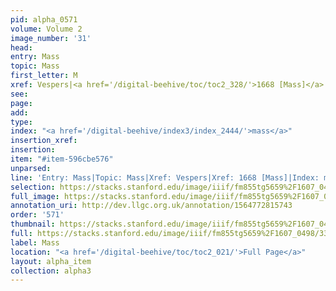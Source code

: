 ```yaml
---
pid: alpha_0571
volume: Volume 2
image_number: '31'
head: 
entry: Mass
topic: Mass
first_letter: M
xref: Vespers|<a href='/digital-beehive/toc/toc2_328/'>1668 [Mass]</a>
see: 
page: 
add: 
type: 
index: "<a href='/digital-beehive/index3/index_2444/'>mass</a>"
insertion_xref: 
insertion: 
item: "#item-596cbe576"
unparsed: 
line: 'Entry: Mass|Topic: Mass|Xref: Vespers|Xref: 1668 [Mass]|Index: mass|#item-596cbe576'
selection: https://stacks.stanford.edu/image/iiif/fm855tg5659%2F1607_0498/331,3328,3077,346/full/0/default.jpg
full_image: https://stacks.stanford.edu/image/iiif/fm855tg5659%2F1607_0498/full/full/0/default.jpg
annotation_uri: http://dev.llgc.org.uk/annotation/1564772815743
order: '571'
thumbnail: https://stacks.stanford.edu/image/iiif/fm855tg5659%2F1607_0498/331,3328,600,180/250,/0/default.jpg
full: https://stacks.stanford.edu/image/iiif/fm855tg5659%2F1607_0498/331,3328,3077,346/full/0/default.jpg
label: Mass
location: "<a href='/digital-beehive/toc/toc2_021/'>Full Page</a>"
layout: alpha_item
collection: alpha3
---
```

